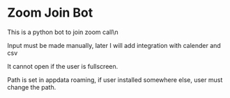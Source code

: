 # Zoom Join Bot
This is a python bot to join zoom call\n

Input must be made manually, later I will add integration with calender and csv

It cannot open if the user is fullscreen.

Path is set in appdata roaming, if user installed somewhere else, user must change the path.

